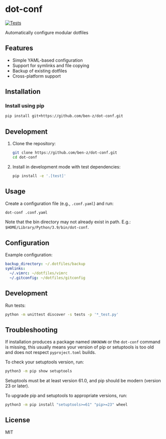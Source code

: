 # dot-conf

[![Tests](https://github.com/ben-z/dot-conf/actions/workflows/tests.yml/badge.svg)](https://github.com/ben-z/dot-conf/actions/workflows/tests.yml)

Automatically configure modular dotfiles

## Features

- Simple YAML-based configuration
- Support for symlinks and file copying
- Backup of existing dotfiles
- Cross-platform support

## Installation

### Install using pip

```bash
pip install git+https://github.com/ben-z/dot-conf.git
```

## Development

1. Clone the repository:
   ```bash
   git clone https://github.com/ben-z/dot-conf.git
   cd dot-conf
   ```

2. Install in development mode with test dependencies:
   ```bash
   pip install -e '.[test]'
   ```

## Usage

Create a configuration file (e.g., `.conf.yaml`) and run:

```bash
dot-conf .conf.yaml
```

Note that the bin directory may not already exist in path. E.g.: `$HOME/Library/Python/3.9/bin/dot-conf`.

## Configuration

Example configuration:

```yaml
backup_directory: ~/.dotfiles/backup
symlinks:
  ~/.vimrc: ~/dotfiles/vimrc
  ~/.gitconfig: ~/dotfiles/gitconfig
```

## Development

Run tests:

```bash
python -m unittest discover -s tests -p '*_test.py'
```

## Troubleshooting

If installation produces a package named `UNKNOWN` or the `dot-conf` command is missing, this usually means your version of pip or setuptools is too old and does not respect `pyproject.toml` builds.

To check your setuptools version, run:
```bash
python3 -m pip show setuptools
```
Setuptools must be at least version 61.0, and pip should be modern (version 23 or later).

To upgrade pip and setuptools to appropriate versions, run:
```bash
python3 -m pip install "setuptools>=61" "pip>=23" wheel
```

## License

MIT

